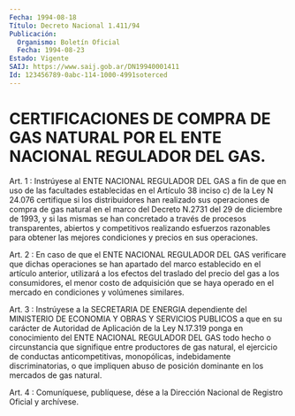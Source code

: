 ```yaml
---
Fecha: 1994-08-18
Título: Decreto Nacional 1.411/94
Publicación:
  Organismo: Boletín Oficial
  Fecha: 1994-08-23
Estado: Vigente
SAIJ: https://www.saij.gob.ar/DN19940001411
Id: 123456789-0abc-114-1000-4991soterced
---
```

# CERTIFICACIONES DE COMPRA DE GAS NATURAL POR EL ENTE NACIONAL REGULADOR DEL GAS.

<a id="1"></a>
Art. 1 : Instrúyese al ENTE NACIONAL REGULADOR DEL GAS a fin de que  en uso de las facultades establecidas en el Artículo 38 inciso c) de  la  Ley  N  24.076  certifique  si  los  distribuidores  han realizado  sus operaciones de compra de gas natural en el marco del Decreto N.2731  del 29 de diciembre de 1993, y si las mismas se han concretado  a  través    de   procesos  transparentes,  abiertos  y competitivos  realizando  esfuerzos  razonables  para  obtener  las mejores condiciones y precios en sus operaciones.

<a id="2"></a>
Art.  2  :  En  caso de que el ENTE NACIONAL REGULADOR DEL GAS verificare  que  dichas  operaciones  se  han  apartado  del  marco establecido en el  artículo  anterior,  utilizará a los efectos del traslado del precio del gas a los consumidores,  el  menor costo de adquisición  que  se  haya  operado en el mercado en condiciones  y volúmenes similares.

<a id="3"></a>
Art. 3 : Instrúyese a la SECRETARIA DE ENERGIA dependiente del MINISTERIO  DE  ECONOMIA  Y  OBRAS Y SERVICIOS PUBLICOS a que en su carácter de Autoridad de Aplicación  de  la  Ley  N.17.319 ponga en conocimiento  del  ENTE  NACIONAL  REGULADOR DEL GAS todo  hecho  o circunstancia que signifique entre productores  de  gas natural, el ejercicio de conductas anticompetitivas, monopólicas, indebidamente discriminatorias, o que impliquen abuso  de  posición dominante en los mercados de gas natural.

<a id="4"></a>
Art. 4 : Comuníquese, publíquese, dése a la Dirección Nacional de Registro Oficial y archívese.
